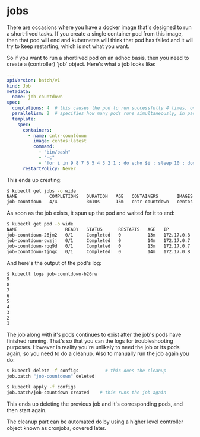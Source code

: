 # jobs

There are occasions where you have a docker image that's designed to run a short-lived tasks. If you create a single container pod from this image, then that pod will end and kubernetes will think that pod has failed and it will try to keep restarting, which is not what you want.

So if you want to run a shortlived pod on an adhoc basis, then you need to create a (controller) 'job' object. Here's what a job looks like:

```yaml
---
apiVersion: batch/v1
kind: Job
metadata:
  name: job-countdown
spec:
  completions: 4  # this causes the pod to run successfully 4 times, one after another. The default is 1 if not set.
  parallelism: 2  # specifies how many pods runs simultaneously, in parrallel. The default is 1 if not set. 
  template:
    spec:
      containers:
        - name: cntr-countdown
          image: centos:latest
          command:
            - "bin/bash"
            - "-c"
            - "for i in 9 8 7 6 5 4 3 2 1 ; do echo $i ; sleep 10 ; done"
      restartPolicy: Never
```

This ends up creating:

```bash
$ kubectl get jobs -o wide
NAME            COMPLETIONS   DURATION   AGE   CONTAINERS       IMAGES          SELECTOR
job-countdown   4/4           3m10s      15m   cntr-countdown   centos:latest   controller-uid=f8c94a67-41c8-11e9-9566-080027d15c4c
```

As soon as the job exists, it spun up the pod and waited for it to end:

```bash
$ kubectl get pod -o wide
NAME                  READY   STATUS      RESTARTS   AGE   IP           NODE       NOMINATED NODE   READINESS GATES
job-countdown-26jm2   0/1     Completed   0          13m   172.17.0.8   minikube   <none>           <none>
job-countdown-cwzjj   0/1     Completed   0          14m   172.17.0.7   minikube   <none>           <none>
job-countdown-rqq9d   0/1     Completed   0          13m   172.17.0.7   minikube   <none>           <none>
job-countdown-tjnqx   0/1     Completed   0          14m   172.17.0.8   minikube   <none>           <none>
```

And here's the output of the pod's log:

```bash
$ kubectl logs job-countdown-b26rw
9
8
7
6
5
4
3
2
1
```

The job along with it's pods continues to exist after the job's pods have finished running. That's so that you can the logs for troubleshooting purposes. However in reality you're unlikely to need the job or its pods again, so you need to do a cleanup. Also to manually run the job again you do:

```bash
$ kubectl delete -f configs          # this does the cleanup
job.batch "job-countdown" deleted

$ kubectl apply -f configs
job.batch/job-countdown created    # this runs the job again
```

This ends up deleting the previous job and it's corresponding pods, and then start again.

The cleanup part can be automated do by using a higher level controller object known as cronjobs, covered later. 






